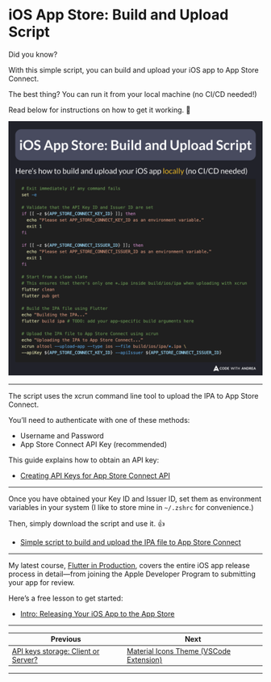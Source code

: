 # iOS App Store: Build and Upload Script

Did you know?

With this simple script, you can build and upload your iOS app to App Store Connect.

The best thing? You can run it from your local machine (no CI/CD needed!)

Read below for instructions on how to get it working. 🧵

![](209.png)

<!--
# Exit immediately if any command fails
set -e

# Validate that the API Key ID and Issuer ID are set
if [[ -z ${APP_STORE_CONNECT_KEY_ID} ]]; then
  echo "Please set APP_STORE_CONNECT_KEY_ID as an environment variable."
  exit 1
fi

if [[ -z ${APP_STORE_CONNECT_ISSUER_ID} ]]; then
  echo "Please set APP_STORE_CONNECT_ISSUER_ID as an environment variable."
  exit 1
fi

# Start from a clean slate
# This ensures that there's only one *.ipa inside build/ios/ipa when uploading with xcrun
flutter clean
flutter pub get

# Build the IPA file using Flutter
echo "Building the IPA..."
flutter build ipa # TODO: add your app-specific build arguments here

# Upload the IPA file to App Store Connect using xcrun
echo "Uploading the IPA to App Store Connect..."
xcrun altool --upload-app --type ios --file build/ios/ipa/*.ipa \
--apiKey ${APP_STORE_CONNECT_KEY_ID} --apiIssuer ${APP_STORE_CONNECT_ISSUER_ID}
-->

---

The script uses the xcrun command line tool to upload the IPA to App Store Connect.

You’ll need to authenticate with one of these methods:

- Username and Password 
- App Store Connect API Key (recommended)

This guide explains how to obtain an API key:

- [Creating API Keys for App Store Connect API](https://developer.apple.com/documentation/appstoreconnectapi/creating-api-keys-for-app-store-connect-api)

---
Once you have obtained your Key ID and Issuer ID, set them as environment variables in your system (I like to store mine in `~/.zshrc` for convenience.)

Then, simply download the script and use it. 👍

- [Simple script to build and upload the IPA file to App Store Connect](https://gist.github.com/bizz84/0a00a48dce7982cf3b3cc59c940ee344)

---

My latest course, [Flutter in Production](https://codewithandrea.com/courses/flutter-in-production/), covers the entire iOS app release process in detail—from joining the Apple Developer Program to submitting your app for review.

Here’s a free lesson to get started:

- [Intro: Releasing Your iOS App to the App Store](https://pro.codewithandrea.com/flutter-in-production/09-release-ios/01-intro)

---

| Previous | Next |
| -------- | ---- |
| [API keys storage: Client or Server?](../0208-api-keys-client-server/index.md) | [Material Icons Theme (VSCode Extension)](../0210-material-icons-theme-vscode-extension/index.md) |

---

<!-- TWITTER|https://x.com/biz84/status/1861378082013073495 -->
<!-- LINKEDIN|https://www.linkedin.com/posts/andreabizzotto_did-you-know-with-this-simple-script-you-activity-7267144848770490368-KboJ -->
<!-- BLUESKY|https://bsky.app/profile/codewithandrea.com/post/3lbty7cjgdk2v -->
